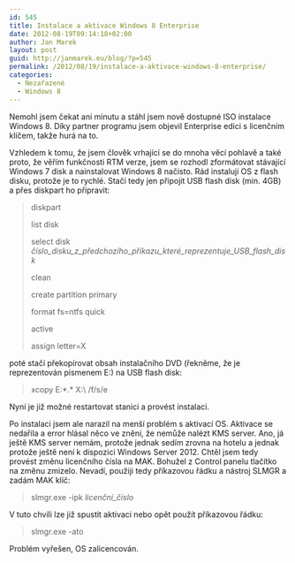 ```yaml
---
id: 545
title: Instalace a aktivace Windows 8 Enterprise
date: 2012-08-19T09:14:18+02:00
author: Jan Marek
layout: post
guid: http://janmarek.eu/blog/?p=545
permalink: /2012/08/19/instalace-a-aktivace-windows-8-enterprise/
categories:
  - Nezařazené
  - Windows 8
---
```

Nemohl jsem čekat ani minutu a stáhl jsem nově dostupné ISO instalace Windows 8. Díky partner programu jsem objevil Enterprise edici s licenčním klíčem, takže hurá na to.

Vzhledem k tomu, že jsem člověk vrhající se do mnoha věcí pohlavě a také proto, že věřím funkčnosti RTM verze, jsem se rozhodl zformátovat stávající Windows 7 disk a nainstalovat Windows 8 načisto. Rád instaluji OS z flash disku, protože je to rychlé. Stačí tedy jen připojit USB flash disk (min. 4GB) a přes diskpart ho připravit:

> diskpart
> 
> list disk
> 
> select disk _číslo\_disku\_z\_předchozího\_příkazu\_které\_reprezentuje\_USB\_flash_disk_
> 
> clean
> 
> create partition primary
> 
> format fs=ntfs quick
> 
> active
> 
> assign letter=X

poté stačí překopírovat obsah instalačního DVD (řekněme, že je reprezentován písmenem E:) na USB flash disk:

> xcopy E:\*.* X:\ /f/s/e

Nyní je již možné restartovat stanici a provést instalaci.

Po instalaci jsem ale narazil na menší problém s aktivací OS. Aktivace se nedařila a error hlásal něco ve znění, že nemůže nalézt KMS server. Ano, já ještě KMS server nemám, protože jednak sedím zrovna na hotelu a jednak protože ještě není k dispozici Windows Server 2012. Chtěl jsem tedy provést změnu licenčního čísla na MAK. Bohužel z Control panelu tlačítko na změnu zmizelo. Nevadí, použiji tedy příkazovou řádku a nástroj SLMGR a zadám MAK klíč:

> slmgr.exe -ipk _licenční_číslo_

V tuto chvíli lze již spustit aktivaci nebo opět použít příkazovou řádku:

> slmgr.exe -ato

Problém vyřešen, OS zalicencován.